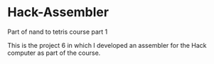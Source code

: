 # Hack-Assembler
Part of nand to tetris course part 1

This is the project 6 in which I developed an assembler for the Hack computer as part of the course. 
